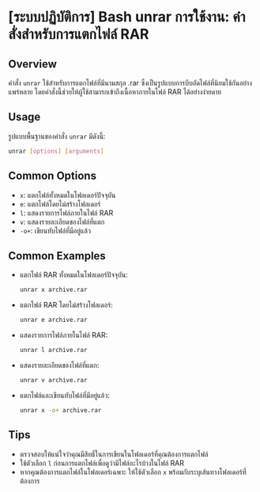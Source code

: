# [ระบบปฏิบัติการ] Bash unrar การใช้งาน: คำสั่งสำหรับการแตกไฟล์ RAR

## Overview
คำสั่ง `unrar` ใช้สำหรับการแตกไฟล์ที่มีนามสกุล .rar ซึ่งเป็นรูปแบบการบีบอัดไฟล์ที่นิยมใช้กันอย่างแพร่หลาย โดยคำสั่งนี้ช่วยให้ผู้ใช้สามารถเข้าถึงเนื้อหาภายในไฟล์ RAR ได้อย่างง่ายดาย

## Usage
รูปแบบพื้นฐานของคำสั่ง `unrar` มีดังนี้:

```bash
unrar [options] [arguments]
```

## Common Options
- `x`: แตกไฟล์ทั้งหมดในโฟลเดอร์ปัจจุบัน
- `e`: แตกไฟล์โดยไม่สร้างโฟลเดอร์
- `l`: แสดงรายการไฟล์ภายในไฟล์ RAR
- `v`: แสดงรายละเอียดของไฟล์ที่แตก
- `-o+`: เขียนทับไฟล์ที่มีอยู่แล้ว

## Common Examples
- แตกไฟล์ RAR ทั้งหมดในโฟลเดอร์ปัจจุบัน:
    ```bash
    unrar x archive.rar
    ```

- แตกไฟล์ RAR โดยไม่สร้างโฟลเดอร์:
    ```bash
    unrar e archive.rar
    ```

- แสดงรายการไฟล์ภายในไฟล์ RAR:
    ```bash
    unrar l archive.rar
    ```

- แสดงรายละเอียดของไฟล์ที่แตก:
    ```bash
    unrar v archive.rar
    ```

- แตกไฟล์และเขียนทับไฟล์ที่มีอยู่แล้ว:
    ```bash
    unrar x -o+ archive.rar
    ```

## Tips
- ตรวจสอบให้แน่ใจว่าคุณมีสิทธิ์ในการเขียนในโฟลเดอร์ที่คุณต้องการแตกไฟล์
- ใช้ตัวเลือก `l` ก่อนการแตกไฟล์เพื่อดูว่ามีไฟล์อะไรบ้างในไฟล์ RAR
- หากคุณต้องการแตกไฟล์ในโฟลเดอร์เฉพาะ ให้ใช้ตัวเลือก `x` พร้อมกับระบุเส้นทางโฟลเดอร์ที่ต้องการ